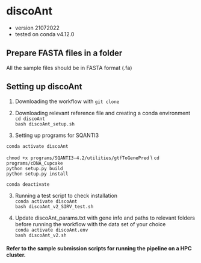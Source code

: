 # discoAnt
- version 21072022
- tested on conda v4.12.0

## Prepare FASTA files in a folder
All the sample files should be in FASTA format (.fa)

## Setting up discoAnt

1. Downloading the workflow with ```git clone```
  
2. Downloading relevant reference file and creating a conda environment \
  ```cd discoAnt``` \
  ```bash discoAnt_setup.sh```

3. Setting up programs for SQANTI3

  ```conda activate discoAnt```

  ```chmod +x programs/SQANTI3-4.2/utilities/gtfToGenePred``` \ 
  ```cd programs/cDNA_Cupcake``` \
  ```python setup.py build``` \
  ```python setup.py install```
  
  ```conda deactivate```

  
3. Running a test script to check installation \
  ```conda activate discoAnt``` \
  ```bash discoAnt_v2_SIRV_test.sh```
  
4. Update discoAnt_params.txt with gene info and paths to relevant folders before running the workflow with the data set of your choice \
  ```conda activate discoAnt.env``` \
  ```bash discoAnt_v2.sh```

#### Refer to the sample submission scripts for running the pipeline on a HPC cluster.




